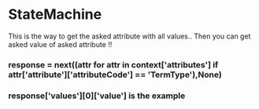 # StateMachine

This is the way to get the asked attribute with all values.. Then you can get asked value of asked attribute
!!
### response = next((attr for attr in context['attributes'] if attr['attribute']['attributeCode'] == 'TermType'),None)
### response['values'][0]['value'] is the example
